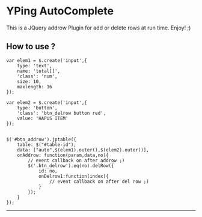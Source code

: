 YPing AutoComplete
==================

This is a JQuery addrow Plugin for add or delete rows at run time. Enjoy! ;)

How to use ?
------------

	var elem1 = $.create('input',{
		type: 'text',
		name: 'total[]',
		'class': 'num',
		size: 10,
		maxlength: 16
	});

	var elem2 = $.create('input',{
		type: 'button',
		'class': 'btn_delrow button red',
		value: 'HAPUS ITEM'
	});
	
	    
	$('#btn_addrow').jptable({
		table: $("#table-id"),
		data: ["auto",$(elem1).outer(),$(elem2).outer()],
		onAddrow: function(param,data,no){
			// event callback on after addrow ;)
			$('.btn_delrow').eq(no).delRow({ 
				id: no,
				onDelrow1:function(index){
					// event callback on after del row ;)
				}
			});
		}
	});


--------------